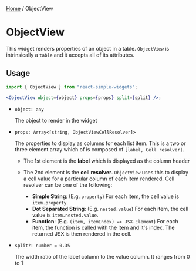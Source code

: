 [Home](../../../README.md) / ObjectView

# ObjectView

This widget renders properties of an object in a table. `ObjectView` is intrinsically a `table` and it accepts all of its attributes.

## Usage

```jsx
import { ObjectView } from "react-simple-widgets";

<ObjectView object={object} props={props} split={split} />;
```

- `object: any`

  The object to render in the widget

- `props: Array<[string, ObjectViewCellResolver]>`

  The properties to display as columns for each list item. This is a two or three element array which
  of is composed of `[label, Cell resolver]`.

  - The 1st element is the **label** which is displayed as the column header

  - The 2nd element is the **cell resolver**. `ObjectView` uses this to display a cell value for a particular column of each item rendered. Cell resolver can be one of the following:
    - **Simple String**: (E.g. `property`) For each item, the cell value is `item.property`.
    - **Dot Separated String**: (E.g. `nested.value`) For each item, the cell value is `item.nested.value`.
    - **Function**: (E.g. `(item, itemIndex) => JSX.Element`) For each item, the function is called with the item and it's index. The returned JSX is then rendered in the cell.

- `split?: number = 0.35`

  The width ratio of the label column to the value column. It ranges from 0 to 1
